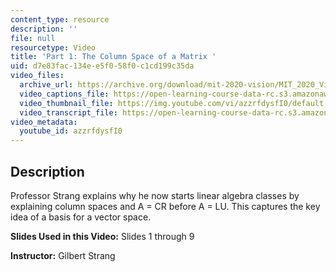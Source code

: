```yaml
---
content_type: resource
description: ''
file: null
resourcetype: Video
title: 'Part 1: The Column Space of a Matrix '
uid: d7e83fac-134e-e5f0-58f0-c1cd199c35da
video_files:
  archive_url: https://archive.org/download/mit-2020-vision/MIT_2020_Vision_Part_1_300k.mp4
  video_captions_file: https://open-learning-course-data-rc.s3.amazonaws.com/res-18-010-a-2020-vision-of-linear-algebra-spring-2020/a5df6000d5c65609952afc61bd169d39_azzrfdysfI0.vtt
  video_thumbnail_file: https://img.youtube.com/vi/azzrfdysfI0/default.jpg
  video_transcript_file: https://open-learning-course-data-rc.s3.amazonaws.com/res-18-010-a-2020-vision-of-linear-algebra-spring-2020/afb8c9a0e5f28ca60d2475ea3710292b_azzrfdysfI0.pdf
video_metadata:
  youtube_id: azzrfdysfI0
---
```


Description
-----------

Professor Strang explains why he now starts linear algebra classes by explaining column spaces and A = CR before A = LU. This captures the key idea of a basis for a vector space.

**Slides Used in this Video:** Slides 1 through 9

**Instructor:** Gilbert Strang